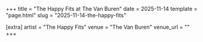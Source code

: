 +++
title = "The Happy Fits at The Van Buren"
date = 2025-11-14
template = "page.html"
slug = "2025-11-14-the-happy-fits"

[extra]
artist = "The Happy Fits"
venue = "The Van Buren"
venue_url = ""
+++
